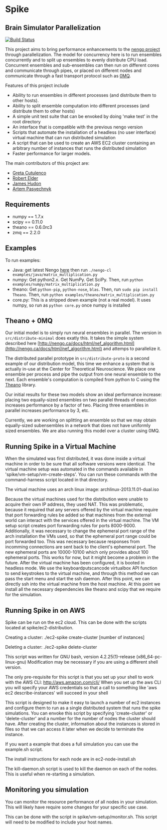 Spike
=====

Brain Simulator Parallelization
-------------------------------

[![Build Status](https://travis-ci.org/Hudon/spike.png)](https://travis-ci.org/Hudon/spike)

This project aims to bring performance enhancements to the [nengo project](http://www.nengo.ca/) through parallelization.
The model for concurrency here is to run ensembles concurrently and to split up ensembles to evenly distribute CPU load.
Concurrent ensembles and sub-ensembles can then run on different cores and communicate through pipes, or placed
on different nodes and communicate through a fast transport protocol such as [0MQ](http://www.zeromq.org/).

Features of this project include

*  Ability to run ensembles in different processes (and distribute them to other hosts).
*  Ability to split ensemble computation into different processes (and distribute them to other hosts)
*  A simple unit test suite that can be envoked by doing 'make test' in the root directory
*  An interface that is compatible with the previous nengo version
*  Scripts that automate the installation of a headless (no user interface) virtual machine that can run distributed simulation
*  A script that can be used to create an AWS EC2 cluster containing an arbitrary number of instances that runs the distributed simulation
*  Faster performance for larger models.

The main contributors of this project are:
* [Greta Cutulenco](https://github.com/gretac)
* [Robert Elder](https://github.com/robertelder)
* [James Hudon](https://github.com/Hudon)
* [Artem Pasyechnyk](https://github.com/artemip)

Requirements
------------

* numpy == 1.7.x
* scipy == 0.11.0
* theano == 0.6.0rc3
* zmq == 2.2.0


Examples
--------
To run examples:
* Java: get latest Nengo
  [here](http://ctnsrv.uwaterloo.ca:8080/jenkins/job/Nengo/lastSuccessfulBuild/artifact/nengo-latest.zip)
  then run `./nengo-cl examples/java/matrix_multiplication.py`
* numpy: Get python2.x. Get NumPy. Get SciPy. Then, run `python
  examples/numpy/matrix_multiplication.py`
* theano: Get `python-pip`, `python-nose`, `blas`. Then, run `sudo pip install
  Theano`. Then, run `python examples/theano/matrix_multiplication.py`
* core.py: This is a stripped down example (not a real model). It uses numpy,
  so run as `python core.py` once numpy is installed

Theano + 0MQ
------------

Our initial model is to simply run neural ensembles in parallel.
The version in `src/distribute-minimal` does exatly this. It takes the simple system described here
[http://nengo.ca/docs/html/nef_algorithm.html](http://nengo.ca/docs/html/nef_algorithm.html)
and attemps to parallelize it. 

The distributed parallel prototype in `src/distribute-proto` is a second example of
our distribution model, this time we enhance a system that is actually in-use at the Center for Theoretical Neuroscience.
We place one ensemble per process and pipe the output from one neural ensemble to the next. Each ensemble's computation
is compiled from python to C using the [Theano](http://deeplearning.net/software/theano/) library.

Our initial results for these two models show an ideal performance increase: placing two equally-sized ensembles on two
parallel threads of execution increases performance by a factor of two. Placing three ensembles in parallel
increases performance by 3, etc.

Currently, we are working on splitting an ensemble so that we may obtain equally-sized subensembles in a network
that does not have uniformly sized ensembles. We are also running this model over a cluster using 0MQ.


Running Spike in a Virtual Machine
------------
When the simulated was first distributed, it was done inside a virtual machine in order to be sure that all software versions were identical.
The virtual machine setup was automated in the commands available in 'spike/vm-setup/vm-create-steps'.
You can run these commands with the command-harness script located in that directory.

The virtual machine uses an arch linux image: archlinux-2013.11.01-dual.iso

Because the virtual machines used for the distribution were unable to acquire their own IP address, they used NAT.  This was problematic, because it required that any servers offered by the virtual machine require that port forwarding rules be added so that machines from the external world can interact with the services offered in the virtual machine.  The VM setup script creates port forwarding rules for ports 8000-9000.  Additionally, it was necessary to change the ephemeral port range of the arch installation the VMs used, so that the ephemeral port range could be port forwarded too.  This was necessary because responses from incomming connections are sent back to the client's ephemeral port.  The new ephemeral ports are 10000-10100 which only provides about 100 ephemeral ports.  This works for now, but it might become a problem in the future.  After the virtual machine has been configured, it is booted in headless mode.  We use the keyboardputscancode virtualbox API function to send keystrokes to the virtual machine, and through this method we can pass the start menu and start the ssh daemon.  After this point, we can directly ssh into the virtual machine from the host machine.  At this point we install all the necessary dependencies like theano and scipy that we require for the simulation.


Running Spike in on AWS
------------

Spike can be run on the ec2 cloud.  This can be done with the scripts located at spike/ec2-distribution.

Creating a cluster:
./ec2-spike create-cluster [number of instances]

Deleting a cluster:
./ec2-spike delete-cluster


This script was written for GNU bash, version 4.2.25(1)-release (x86_64-pc-linux-gnu)
Modification may be necessary if you are using a different shell version.

The only pre-requisite for this script is that you set up your shell to work with the AWS CLI:
http://aws.amazon.com/cli/
When you set up the aws CLI you will specify your AWS credentials so that a call to something like 'aws ec2 describe-instances' will succeed in your shell

This script is designed to make it easy to launch a number of ec2 instances and configure them to run
as a single distributed system that runs the spike simulations.
You can envoke this script by specifying 'create-cluster' or 'delete-cluster' and a number for the number of nodes the cluster should have.
After creating the cluster, information about the instances is stored in files so that we can access it later when we decide to terminate the instance.

If you want a example that does a full simulation you can use the example.sh script.

The install instructions for each node are in  ec2-node-install.sh

The kill-daemon.sh script is used to kill the daemon on each of the nodes.  This is useful when re-starting a simulation.

Monitoring you simulation
------------

You can monitor the resource performance of all nodes in your simulation.  This will likely have require some changes for your specific use case.

This can be done with the script in spike/vm-setup/monitor.sh.  This script will need to be modified to include your host names.
